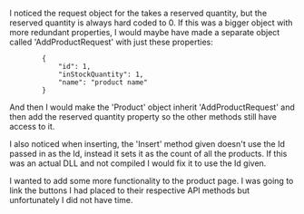 I noticed the request object for the takes a reserved quantity, but the reserved quantity is always hard coded to 0.
If this was a bigger object with more redundant properties, I would maybe have made a separate object called 'AddProductRequest' with just these properties:

            {
                "id": 1,
                "inStockQuantity": 1,
                "name": "product name"
            }
            
And then I would make the 'Product' object inherit 'AddProductRequest' and then add the reserved quantity property so the other methods still have access to it.

I also noticed when inserting, the 'Insert' method given doesn't use the Id passed in as the Id, instead it sets it as the count of all the products.
If this was an actual DLL and not compiled I would fix it to use the Id given.


I wanted to add some more functionality to the product page. I was going to link the buttons I had placed to their respective API methods but unfortunately I did not have time.
